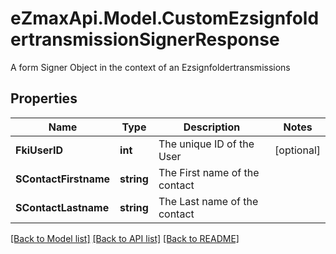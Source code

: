 # eZmaxApi.Model.CustomEzsignfoldertransmissionSignerResponse
A form Signer Object in the context of an Ezsignfoldertransmissions

## Properties

Name | Type | Description | Notes
------------ | ------------- | ------------- | -------------
**FkiUserID** | **int** | The unique ID of the User | [optional] 
**SContactFirstname** | **string** | The First name of the contact | 
**SContactLastname** | **string** | The Last name of the contact | 

[[Back to Model list]](../README.md#documentation-for-models) [[Back to API list]](../README.md#documentation-for-api-endpoints) [[Back to README]](../README.md)

